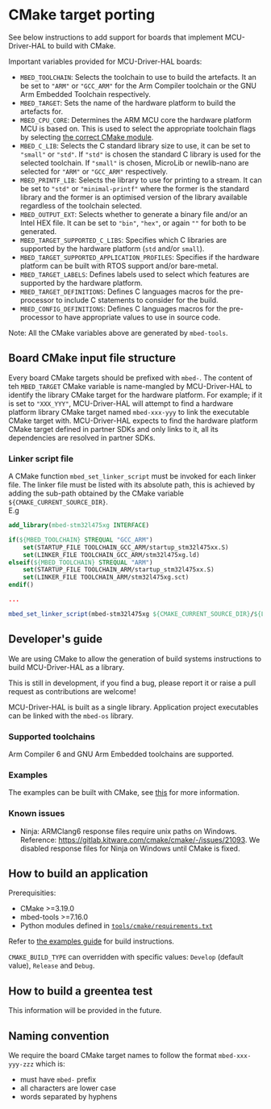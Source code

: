 # CMake target porting

See below instructions to add support for boards that implement MCU-Driver-HAL to build with CMake.

Important variables provided for MCU-Driver-HAL boards:

* `MBED_TOOLCHAIN`: Selects the toolchain to use to build the artefacts. It an be set to `"ARM"` or `"GCC_ARM"` for the Arm Compiler toolchain or the GNU Arm Embedded Toolchain respectively.
* `MBED_TARGET`: Sets the name of the hardware platform to build the artefacts for. 
* `MBED_CPU_CORE`: Determines the ARM MCU core the hardware platform MCU is based on. This is used to select the appropriate toolchain flags by selecting [the correct CMake module](../../../tools/cmake/cores/).
* `MBED_C_LIB`: Selects the C standard library size to use, it can be set to `"small"` or `"std"`. If `"std"` is chosen the standard C library is used for the selected toolchain. If `"small"` is chosen, MicroLib or newlib-nano are selected for `"ARM"` or `"GCC_ARM"` respectively.
* `MBED_PRINTF_LIB`: Selects the library to use for printing to a stream. It can be set to `"std"` or `"minimal-printf"` where the former is the standard library and the former is an optimised version of the library available regardless of the toolchain selected.
* `MBED_OUTPUT_EXT`: Selects whether to generate a binary file and/or an Intel HEX file. It can be set to `"bin"`, `"hex"`, or again `""` for both to be generated.
* `MBED_TARGET_SUPPORTED_C_LIBS`: Specifies which C libraries are supported by the hardware platform (`std` and/or `small`).
* `MBED_TARGET_SUPPORTED_APPLICATION_PROFILES`: Specifies if the hardware platform can be built with RTOS support and/or bare-metal.
* `MBED_TARGET_LABELS`: Defines labels used to select which features are supported by the hardware platform.
* `MBED_TARGET_DEFINITIONS`: Defines C languages macros for the pre-processor to include C statements to consider for the build.
* `MBED_CONFIG_DEFINITIONS`: Defines C languages macros for the pre-processor to have appropriate values to use in source code.

Note: All the CMake variables above are generated by `mbed-tools`.

## Board CMake input file structure
Every board CMake targets should be prefixed with `mbed-`. 
The content of teh `MBED_TARGET` CMake variable is name-mangled by MCU-Driver-HAL to identify the library CMake target for the hardware platform. For example; if it is set to `"XXX_YYY"`, MCU-Driver-HAL will attempt to find a hardware platform library CMake target named `mbed-xxx-yyy` to link the executable CMake target with.
MCU-Driver-HAL expects to find the hardware platform CMake target defined in partner SDKs and only links to it, all its dependencies are resolved in partner SDKs.


### Linker script file

A CMake function `mbed_set_linker_script` must be invoked for each linker file. The linker file must be listed with its absolute path, this is achieved by adding the sub-path obtained by the CMake variable `${CMAKE_CURRENT_SOURCE_DIR}`.  
E.g

```cmake
add_library(mbed-stm32l475xg INTERFACE)

if(${MBED_TOOLCHAIN} STREQUAL "GCC_ARM")
    set(STARTUP_FILE TOOLCHAIN_GCC_ARM/startup_stm32l475xx.S)
    set(LINKER_FILE TOOLCHAIN_GCC_ARM/stm32l475xg.ld)
elseif(${MBED_TOOLCHAIN} STREQUAL "ARM")
    set(STARTUP_FILE TOOLCHAIN_ARM/startup_stm32l475xx.S)
    set(LINKER_FILE TOOLCHAIN_ARM/stm32l475xg.sct)
endif()

...

mbed_set_linker_script(mbed-stm32l475xg ${CMAKE_CURRENT_SOURCE_DIR}/${LINKER_FILE})
```

## Developer's guide

We are using CMake to allow the generation of build systems instructions to build MCU-Driver-HAL as a library.

This is still in development, if you find a bug, please report it or raise a pull request as contributions are welcome!

MCU-Driver-HAL is built as a single library. Application project executables can be linked with the `mbed-os` library.

### Supported toolchains

Arm Compiler 6 and GNU Arm Embedded toolchains are supported.

### Examples

The examples can be built with CMake, see [this](../../examples/README.md) for more information.

### Known issues

- Ninja: ARMClang6 response files require unix paths on Windows. Reference: https://gitlab.kitware.com/cmake/cmake/-/issues/21093. We disabled response files for Ninja on Windows until CMake is fixed.

## How to build an application

Prerequisities:
- CMake >=3.19.0
- mbed-tools >=7.16.0
- Python modules defined in [`tools/cmake/requirements.txt`](./requirements.txt)

Refer to [the examples guide](../../examples/README.md) for build instructions.

`CMAKE_BUILD_TYPE` can overridden with specific values: `Develop` (default value), `Release` and `Debug`.

## How to build a greentea test

This information will be provided in the future.

## Naming convention
We require the board CMake target names to follow the format `mbed-xxx-yyy-zzz` which is:
- must have `mbed-` prefix
- all characters are lower case
- words separated by hyphens
